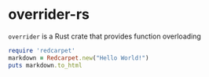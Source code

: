 # overrider-rs

`overrider` is a Rust crate that provides function overloading

```ruby
require 'redcarpet'
markdown = Redcarpet.new("Hello World!")
puts markdown.to_html
```
